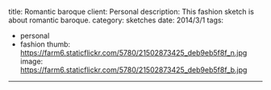 title: Romantic baroque
client: Personal
description: This fashion sketch is about romantic baroque.
category: sketches
date: 2014/3/1
tags: 
- personal
- fashion
thumb: https://farm6.staticflickr.com/5780/21502873425_deb9eb5f8f_n.jpg
image: https://farm6.staticflickr.com/5780/21502873425_deb9eb5f8f_b.jpg
---
